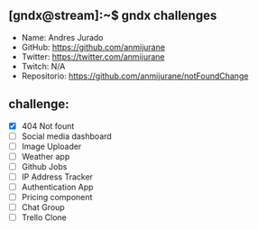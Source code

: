 ## [gndx@stream]:~$ gndx challenges

- Name: Andres Jurado
- GitHub: https://github.com/anmijurane
- Twitter: https://twitter.com/anmijurane
- Twitch: N/A
- Repositorio: https://github.com/anmijurane/notFoundChange

## challenge:
  - [x] 404 Not fount
  - [ ] Social media dashboard
  - [ ] Image Uploader
  - [ ] Weather app
  - [ ] Github Jobs
  - [ ] IP Address Tracker
  - [ ] Authentication App
  - [ ] Pricing component
  - [ ] Chat Group
  - [ ] Trello Clone
